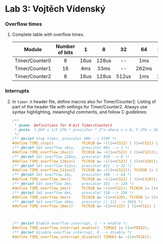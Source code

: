 # Lab 3: Vojtěch Vídenský

### Overflow times

1. Complete table with overflow times.

   | **Module** | **Number of bits** | **1** | **8** | **32** | **64** | **128** | **256** | **1024** |
   | :-: | :-: | :-: | :-: | :-: | :-: | :-: | :-: | :-: |
   | Timer/Counter0 | 8  | 16us | 128us | -- | 1ms | -- | 4ms | 16ms |
   | Timer/Counter1 | 16 |   4ms  |   33ms   | -- | 262ms | -- | 1s | 4s |
   | Timer/Counter2 | 8  |  16us   |   128us   |  512us  | 1ms |  2ms  | 4ms | 16ms |


### Interrupts

2. In `timer.h` header file, define macros also for Timer/Counter2. Listing of part of the header file with settings for Timer/Counter2. Always use syntax highlighting, meaningful comments, and follow C guidelines:

   ```c
   /**
    * @name  Definitions for 8-bit Timer/Counter2
    * @note  t_OVF = 1/F_CPU * prescaler * 2^n where n = 8, F_CPU = 16 MHz
    */
   /** @brief Stop timer, prescaler 000 --> STOP */
   #define TIM2_stop()             TCCR2B &= ~((1<<CS22) | (1<<CS21) | (1<<CS20));
   /** @brief Set overflow 16us,   prescaler 001 --> 1 */
   #define TIM2_overflow_16us()    TCCR2B &= ~((1<<CS22) | (1<<CS21)); TCCR2B |= (1<<CS20);
   /** @brief Set overflow 128us,  prescaler 010 --> 8 */
   #define TIM2_overflow_128us()   TCCR2B &= ~((1<<CS22) | (1<<CS20)); TCCR2B |= (1<<CS21);
   /** @brief Set overflow 512us,  prescaler 011 --> 32 */
   #define TIM2_overflow_512us()   TCCR2B &= ~((1<<CS22)); TCCR2B |= (1<<CS21) | (1<<CS20);
   /** @brief Set overflow 1ms,    prescaler 100 --> 64 */
   #define TIM2_overflow_1ms()     TCCR2B &= ~((1<<CS21) | (1<<CS20)); TCCR2B |= (1<<CS22);
   /** @brief Set overflow 2ms,    prescaler 101 --> 128 */
   #define TIM2_overflow_2ms()     TCCR2B &= ~(1<<CS21); TCCR2B |= (1<<CS22) | (1<<CS20);
   /** @brief Set overflow 4ms,    prescaler 110 --> 256 */
   #define TIM2_overflow_4ms()     TCCR2B &= ~(1<<CS20); TCCR2B |= (1<<CS22) | (1<<CS21);
   /** @brief Set overflow 16ms,   prescaler // 111 --> 1024 */
   #define TIM2_overflow_16ms()    TCCR2B &= ~(1<<CS22) | (1<<CS21) | (1<<CS20);



   /** @brief Enable overflow interrupt, 1 --> enable */
   #define TIM2_overflow_interrupt_enable()  TIMSK2 |= (1<<TOIE2);
   /** @brief Disable overflow interrupt, 0 --> disable */
   #define TIM2_overflow_interrupt_disable() TIMSK2 &= ~(1<<TOIE2);

   ```
